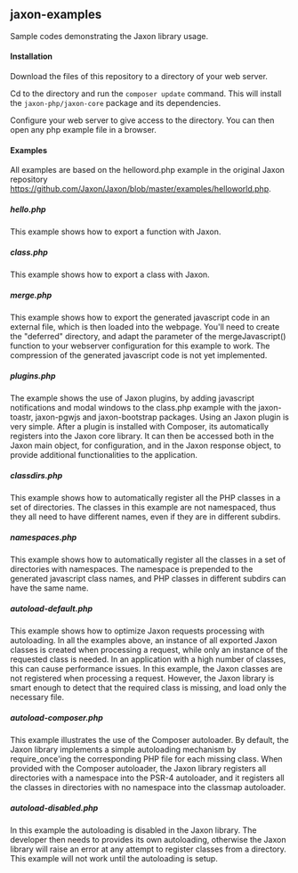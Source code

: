 ## jaxon-examples

Sample codes demonstrating the Jaxon library usage.

#### Installation

Download the files of this repository to a directory of your web server.

Cd to the directory and run the `composer update` command.
This will install the `jaxon-php/jaxon-core` package and its dependencies.

Configure your web server to give access to the directory.
You can then open any php example file in a browser.

#### Examples

All examples are based on the helloword.php example in the original Jaxon repository https://github.com/Jaxon/Jaxon/blob/master/examples/helloworld.php.

##### hello.php

This example shows how to export a function with Jaxon.

##### class.php

This example shows how to export a class with Jaxon.

##### merge.php

This example shows how to export the generated javascript code in an external file, which is then loaded into the webpage.
You'll need to create the "deferred" directory, and adapt the parameter of the mergeJavascript() function to your webserver configuration for this example to work.
The compression of the generated javascript code is not yet implemented.

##### plugins.php

The example shows the use of Jaxon plugins, by adding javascript notifications and modal windows to the class.php example with the jaxon-toastr, jaxon-pgwjs and jaxon-bootstrap packages.
Using an Jaxon plugin is very simple. After a plugin is installed with Composer, its automatically registers into the Jaxon core library. It can then be accessed both in the Jaxon main object, for configuration, and in the Jaxon response object, to provide additional functionalities to the application.

##### classdirs.php

This example shows how to automatically register all the PHP classes in a set of directories.
The classes in this example are not namespaced, thus they all need to have different names, even if they are in different subdirs.

##### namespaces.php

This example shows how to automatically register all the classes in a set of directories with namespaces.
The namespace is prepended to the generated javascript class names, and PHP classes in different subdirs can have the same name.

##### autoload-default.php

This example shows how to optimize Jaxon requests processing with autoloading.
In all the examples above, an instance of all exported Jaxon classes is created when processing a request, while only an instance of the requested class is needed. In an application with a high number of classes, this can cause performance issues.
In this example, the Jaxon classes are not registered when processing a request. However, the Jaxon library is smart enough to detect that the required class is missing, and load only the necessary file.

##### autoload-composer.php

This example illustrates the use of the Composer autoloader.
By default, the Jaxon library implements a simple autoloading mechanism by require_once'ing the corresponding PHP file for each missing class. When provided with the Composer autoloader, the Jaxon library registers all directories with a namespace into the PSR-4 autoloader, and it registers all the classes in directories with no namespace into the classmap autoloader.

##### autoload-disabled.php

In this example the autoloading is disabled in the Jaxon library.
The developer then needs to provides its own autoloading, otherwise the Jaxon library will raise an error at any attempt to register classes from a directory.
This example will not work until the autoloading is setup.
